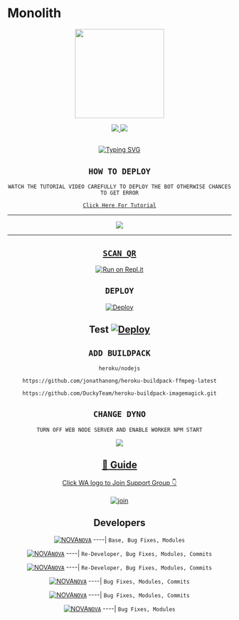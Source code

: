 # Monolith

<div align="center">
  <img border-radius: 15px src="https://i.ibb.co/R9rBVQh/IMG-20220401-WA0000.jpg" width="200" height="200"/>

<p align="center">
  <a href="https://instagram.com/gideon_triumph"><img src="https://img.shields.io/badge/Instagram-E4405F?style=for-the-badge&logo=instagram&logoColor=white"/> 
  <a href="https://wa.me/2347042930688"><img src="https://img.shields.io/badge/WhatsApp-25D366?style=for-the-badge&logo=whatsapp&logoColor=white" />
</p>

## <!-- Typing SVG -->
<p align="center">
    <a href="https://git.io/J0hKr">
        <img
        src="https://readme-typing-svg.herokuapp.com?size=30&width=800&lines=Monolith+Is+A+Modified+Version+Of;Eva+ByNova;We+Have+Cloned+The+Project+And+Added;Some+More+Things."
            alt="Typing SVG"
        />
    </a>
</p>

## ```HOW TO DEPLOY```
`WATCH THE TUTORIAL VIDEO CAREFULLY TO DEPLOY THE BOT OTHERWISE CHANCES TO GET ERROR`

[`Click Here For Tutorial`](https://youtu.be/5shzvYdTasw)

----------

<p align="center">
  <a href="https://youtu.be/5shzvYdTasw"><img src="https://i.imgur.com/XkDscpl.jpeg" />
</p>

-------


## `SCAN QR`

[![Run on Repl.it](https://repl.it/badge/github/quiec/whatsAlfa)](https://replit.com/@AjmalAchu123/Wizard-Ser-Qr-test)

## `DEPLOY`

[![Deploy](https://www.herokucdn.com/deploy/button.svg)](https://dashboard.heroku.com/new-app) 

Test
[![Deploy](https://www.herokucdn.com/deploy/button.svg)](https://heroku.com/deploy?template=https://github.com/N0-VA/Wizard-Ser) 
----------


## `ADD BUILDPACK`

```
heroku/nodejs
```
```
https://github.com/jonathanong/heroku-buildpack-ffmpeg-latest
```
```
https://github.com/DuckyTeam/heroku-buildpack-imagemagick.git
```

## `CHANGE DYNO`

`TURN OFF WEB NODE SERVER AND ENABLE WORKER NPM START`

<p align="center">
  <a href="https://github.com/N0-VA/Wizrad-Ser"><img src="https://i.imgur.com/aSw2GKZ.jpeg" />
</p>

## 📢 Guide
Click WA logo to Join Support Group 👇
    <br>
<br>
  [![join](https://github.com/Alien-alfa/PublicBot/blob/main/wlogo.svg.png)](https://chat.whatsapp.com/L07ermjENCeAXj5FScqyRj)
  <div align="center">


## Developers
  <div align="center">
  
  [![NOVA](https://telegra.ph/file/b75e00136978ddd1aa558.jpg)](https://github.com/N0-VA)[`NOVA`](https://github.com/N0-VA)
----|
   `Base, Bug Fixes, Modules`

  [![NOVA](https://i.imgur.com/0eDfjxn.jpeg)](https://github.com/N0-VA)[`NOVA`](https://github.com/N0-VA)
----|
   `Re-Developer, Bug Fixes, Modules, Commits`

   [![NOVA](https://i.imgur.com/sKzm7EK.jpeg)](https://github.com/N0-VA)[`NOVA`](https://github.com/N0-VA)
----|
   `Re-Developer, Bug Fixes, Modules, Commits`

   [![NOVA](https://i.imgur.com/CqEfYef.jpeg)](https://github.com/N0-VA)[`NOVA`](https://github.com/N0-VA)
----|
   `Bug Fixes, Modules, Commits`

[![NOVA](https://telegra.ph/file/360ff7e7ca78006e5f8ad.jpg)](https://github.com/N0-VA)[`NOVA`](https://github.com/N0-VA)
----|
   `Bug Fixes, Modules, Commits`

[![NOVA](https://telegra.ph/file/600e12ac7fbd5e766716c.jpg)](https://github.com/N0-VA)[`NOVA`](https://github.com/N0-VA)
----|
   `Bug Fixes, Modules`


                                  
  </div

